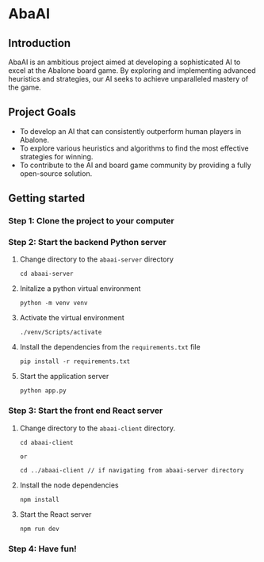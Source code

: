 # AbaAI

## Introduction
AbaAI is an ambitious project aimed at developing a sophisticated AI to excel at the Abalone board game. By exploring and implementing advanced heuristics and strategies, our AI seeks to achieve unparalleled mastery of the game.

## Project Goals
- To develop an AI that can consistently outperform human players in Abalone.
- To explore various heuristics and algorithms to find the most effective strategies for winning.
- To contribute to the AI and board game community by providing a fully open-source solution.

## Getting started

### Step 1: Clone the project to your computer

### Step 2: Start the backend Python server
1. Change directory to the `abaai-server` directory
    ```
    cd abaai-server
    ```
2. Initalize a python virtual environment
    ```
    python -m venv venv
    ```
3. Activate the virtual environment
    ```
    ./venv/Scripts/activate
    ```
4. Install the dependencies from the `requirements.txt` file
    ```
    pip install -r requirements.txt
    ```
5. Start the application server
    ```
    python app.py
    ```

### Step 3: Start the front end React server
1. Change directory to the `abaai-client` directory.
    ```
    cd abaai-client
    
    or
    
    cd ../abaai-client // if navigating from abaai-server directory
    ```
2. Install the node dependencies
    ```
    npm install
    ```
3. Start the React server
    ```
    npm run dev
    ```

### Step 4: Have fun!